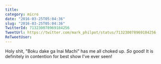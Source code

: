 ```yaml
---
title: 
category: micro
date: "2016-03-25T05:04:36"
slug: "2016-03-25T05:04:36"
TwitterId: 713230078969184256
TweetUrl: https://twitter.com/mark_philpot/status/713230078969184256
ReTweetUser: 
---
```


Holy shit, "Boku dake ga Inai Machi" has me all choked up.  *So* good! It is definitely in contention for best show I've ever seen!